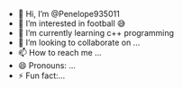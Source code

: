 - 👋 Hi, I’m @Penelope935011
- 👀 I’m interested in football 😅
- 🌱 I’m currently learning c++ programming 
- 💞️ I’m looking to collaborate on ...
- 📫 How to reach me ...
- 😄 Pronouns: ...
- ⚡ Fun fact:...

<!---
Penelope935011/Penelope935011 is a ✨ special ✨ repository because its `README.md` (this file) appears on your GitHub profile.
You can click the Preview link to take a look at your changes.
--->
